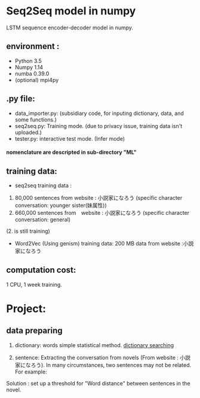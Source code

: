 # Seq2Seq model in numpy

LSTM sequence encoder-decoder model in numpy.

## environment :
* Python 3.5
* Numpy 1.14
* numba 0.39.0
* (optional) mpi4py

## .py file:
* data_importer.py: (subsidiary code, for inputing dictionary, data, and some functions.) 
* seq2seq.py: Training mode. (due to privacy issue, training data isn't uploaded.)
* tester.py: interactive test mode. (Infer mode)
#### nomenclature are descripted in sub-directory "ML"

## training data:
* seq2seq training data : 
1. 80,000 sentences from website : 小説家になろう (specific character conversation: younger sister(妹属性))
2. 660,000 sentences from　website : 小説家になろう (specific character conversation: general)

(2. is still training)
* Word2Vec (Using genism) training data: 200 MB data from website :小説家になろう

## computation cost:
1 CPU, 1 week training.

# Project:

## data preparing
1. dictionary: words simple statistical method. 
[dictionary searching](https://github.com/hchungdelta/Simple_NN_API/tree/master/NN_v2.0_seq2seq/introduction/define_vocabulary) 


2. sentence:
Extracting the conversation from novels (From website : 小説家になろう).
In many circumstances, two sentences may not be related. For example:


Solution : set up a threshold for "Word distance" between sentences in the novel.






